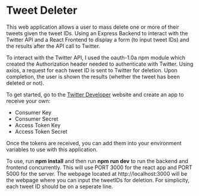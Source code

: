 # Tweet Deleter

This web application allows a user to mass delete one or more of their tweets given the tweet IDs. Using an Express Backend to interact with the Twitter API and a React Frontend to display a form (to input tweet IDs) and the results after the API call to Twitter.

To interact with the Twitter API, I used the oauth-1.0a npm module which created the Authorization header needed to authenticate with Twitter. Using axios, a request for each tweet ID is sent to Twitter for deletion. Upon completion, the user is shown the results (whether the tweet has been deleted or not).

To get started, go to the [Twitter Developer](https://developer.twitter.com/en "Twitter Developer Home") website and create an app to receive your own:

- Consumer Key
- Consumer Secret
- Access Token Key
- Access Token Secret

Once the tokens are received, you can add them into your environment variables to use with this application.

To use, run **npm install** and then run **npm run dev** to run the backend and frontend concurrently. This will use PORT 3000 for the react app and PORT 5000 for the server. The webpage located at http://localhost:3000 will be the webpage where you can input the tweetIDs for deletion. For simplicity, each tweet ID should be on a seperate line.
